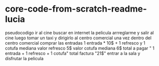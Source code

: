 # core-code-from-scratch-readme-lucia
pseudocodigo 
ir al cine
buscar en internet la pelicula 
arrreglarme y salir al cine 
luego tomar un taxi y dirigirlo al centro comercial
una vez dentro del centro comercial 
comprar las entradas 
1 entrada * 10$ + 1 refresco y 1 cotufa mediana
valor refresco 5$
valor cotufa mediana 6$
total a pagar " 1 entrada + 1 refresco + 1 cotufa"
total factura "21$"
entrar a la sala y disfrutar la pelicula
